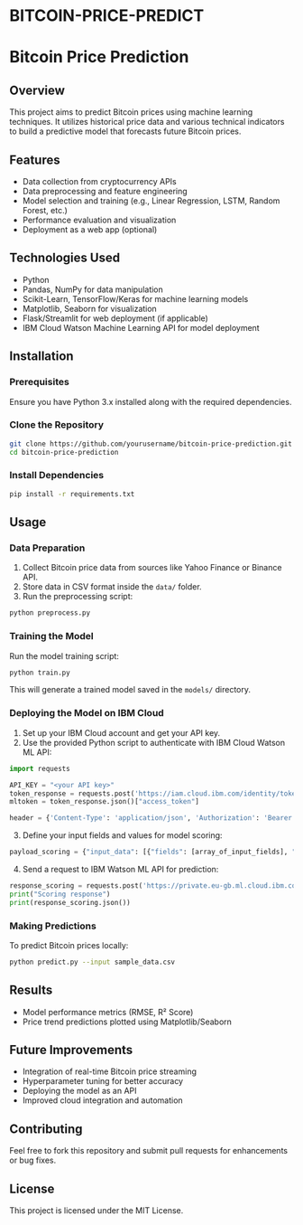 # BITCOIN-PRICE-PREDICT
# Bitcoin Price Prediction

## Overview
This project aims to predict Bitcoin prices using machine learning techniques. It utilizes historical price data and various technical indicators to build a predictive model that forecasts future Bitcoin prices.

## Features
- Data collection from cryptocurrency APIs
- Data preprocessing and feature engineering
- Model selection and training (e.g., Linear Regression, LSTM, Random Forest, etc.)
- Performance evaluation and visualization
- Deployment as a web app (optional)

## Technologies Used
- Python
- Pandas, NumPy for data manipulation
- Scikit-Learn, TensorFlow/Keras for machine learning models
- Matplotlib, Seaborn for visualization
- Flask/Streamlit for web deployment (if applicable)
- IBM Cloud Watson Machine Learning API for model deployment

## Installation
### Prerequisites
Ensure you have Python 3.x installed along with the required dependencies.

### Clone the Repository
```bash
git clone https://github.com/yourusername/bitcoin-price-prediction.git
cd bitcoin-price-prediction
```

### Install Dependencies
```bash
pip install -r requirements.txt
```

## Usage
### Data Preparation
1. Collect Bitcoin price data from sources like Yahoo Finance or Binance API.
2. Store data in CSV format inside the `data/` folder.
3. Run the preprocessing script:
```bash
python preprocess.py
```

### Training the Model
Run the model training script:
```bash
python train.py
```
This will generate a trained model saved in the `models/` directory.

### Deploying the Model on IBM Cloud
1. Set up your IBM Cloud account and get your API key.
2. Use the provided Python script to authenticate with IBM Cloud Watson ML API:
```python
import requests

API_KEY = "<your API key>"
token_response = requests.post('https://iam.cloud.ibm.com/identity/token', data={"apikey": API_KEY, "grant_type": 'urn:ibm:params:oauth:grant-type:apikey'})
mltoken = token_response.json()["access_token"]

header = {'Content-Type': 'application/json', 'Authorization': 'Bearer ' + mltoken}
```
3. Define your input fields and values for model scoring:
```python
payload_scoring = {"input_data": [{"fields": [array_of_input_fields], "values": [array_of_values_to_be_scored]}]}
```
4. Send a request to IBM Watson ML API for prediction:
```python
response_scoring = requests.post('https://private.eu-gb.ml.cloud.ibm.com/ml/v4/deployments/<deployment_id>/predictions?version=2021-05-01', json=payload_scoring, headers={'Authorization': 'Bearer ' + mltoken})
print("Scoring response")
print(response_scoring.json())
```

### Making Predictions
To predict Bitcoin prices locally:
```bash
python predict.py --input sample_data.csv
```

## Results
- Model performance metrics (RMSE, R² Score)
- Price trend predictions plotted using Matplotlib/Seaborn

## Future Improvements
- Integration of real-time Bitcoin price streaming
- Hyperparameter tuning for better accuracy
- Deploying the model as an API
- Improved cloud integration and automation

## Contributing
Feel free to fork this repository and submit pull requests for enhancements or bug fixes.

## License
This project is licensed under the MIT License.

